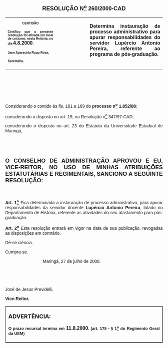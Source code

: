 <BODY>

<FONT SIZE=2>
<P>&nbsp;</P>
</FONT><B><FONT FACE="Arial" SIZE=4><P ALIGN="CENTER">RESOLU&Ccedil;&Atilde;O  N<U><SUP>o</U></SUP>  260/2000-CAD</P>
</B></FONT><FONT FACE="Arial"></FONT>
<TABLE CELLSPACING=0 BORDER=0 CELLPADDING=7 WIDTH=621>
<TR><TD WIDTH="32%" VALIGN="TOP">
<B><FONT FACE="Arial" SIZE=1><P ALIGN="CENTER">CERTID&Atilde;O</P>
<P ALIGN="JUSTIFY">   Certifico que a presente resolu&ccedil;&atilde;o foi afixada em local de costume, nesta Reitoria, no dia </FONT><FONT FACE="Arial">4.8.2000</FONT><FONT FACE="Arial" SIZE=1>.</P>
<P ALIGN="JUSTIFY"></P>
<P ALIGN="JUSTIFY">Jane Aparecida Rupp Rosa,</P>
<P ALIGN="JUSTIFY">Secret&aacute;ria.</B></FONT></TD>
<TD WIDTH="20%" VALIGN="TOP">&nbsp;</TD>
<TD WIDTH="49%" VALIGN="TOP">
<B><FONT FACE="Arial"><P ALIGN="JUSTIFY">Determina instaura&ccedil;&atilde;o de processo administrativo para apurar responsabilidades do servidor Lup&eacute;rcio Antonio Pereira, referente ao programa de p&oacute;s-gradua&ccedil;&atilde;o.</B></FONT></TD>
</TR>
</TABLE>

<FONT FACE="Arial"><P ALIGN="JUSTIFY"></P>
<P ALIGN="JUSTIFY">&nbsp;</P>
<P ALIGN="JUSTIFY">&nbsp;</P>
<P ALIGN="JUSTIFY">&nbsp;</P>
<P ALIGN="JUSTIFY">&#9;Considerando o contido &agrave;s fls. 181 a 189 do <B>processo n<U><SUP>o</U></SUP> 1.852/88</B>;</P>
<P ALIGN="JUSTIFY">&#9;considerando o disposto no art. 19, na Resolu&ccedil;&atilde;o n<U><SUP>o</U></SUP> 347/97-CAD;</P>
<P ALIGN="JUSTIFY">&#9;considerando o disposto no art. 23 do Estatuto da Universidade Estadual de Maring&aacute;,</P>
<P ALIGN="JUSTIFY"></P>
<P ALIGN="JUSTIFY">&nbsp;</P>
<P ALIGN="JUSTIFY">&nbsp;</P>
</FONT><B><FONT FACE="Arial" SIZE=4><P ALIGN="JUSTIFY">O CONSELHO DE ADMINISTRA&Ccedil;&Atilde;O APROVOU E EU, VICE-REITOR, NO USO DE MINHAS ATRIBUI&Ccedil;&Otilde;ES ESTATUT&Aacute;RIAS E REGIMENTAIS, SANCIONO A SEGUINTE RESOLU&Ccedil;&Atilde;O:</P>
</B></FONT><FONT FACE="Arial">
<P>&nbsp;</P>
<B><P ALIGN="JUSTIFY">Art. 1<U><SUP>o</B></U></SUP> Fica determinada a instaura&ccedil;&atilde;o de processo administrativo, para apurar responsabilidades da servidor docente <B>Lup&eacute;rcio Antonio Pereira</B>, lotado no Departamento de Hist&oacute;ria, referente as atividades do seu afastamento para p&oacute;s-gradua&ccedil;&atilde;o.</P>
<B><P ALIGN="JUSTIFY">&#9;Art. 2<U><SUP>o</B></U></SUP> Esta resolu&ccedil;&atilde;o entrar&aacute; em vigor na data de sua publica&ccedil;&atilde;o, revogadas as disposi&ccedil;&otilde;es em contr&aacute;rio.</P>
<P ALIGN="JUSTIFY">&#9;D&ecirc;-se ci&ecirc;ncia.</P>
<P ALIGN="JUSTIFY">&#9;Cumpra-se.</P>
<P ALIGN="JUSTIFY"></P><DIR>
<DIR>
<DIR>

<P ALIGN="JUSTIFY">&#9;&#9;&#9;Maring&aacute;, 27 de julho de 2000.</P>
<P ALIGN="JUSTIFY"></P>
<P ALIGN="JUSTIFY">&nbsp;</P>
<P ALIGN="JUSTIFY">&nbsp;</P></DIR>
</DIR>
</DIR>

<P ALIGN="JUSTIFY">   &#9;&#9;&#9;&#9;Jos&eacute; de Jesus Previdelli,</P>
<P ALIGN="JUSTIFY">&#9;&#9;&#9;&#9;<B>Vice-Reitor.</P>
<P ALIGN="JUSTIFY"></P></B></FONT>
<TABLE BORDER CELLSPACING=1 CELLPADDING=4 WIDTH=212>
<TR><TD VALIGN="TOP">
<B><FONT SIZE=4><P> ADVERT&Ecirc;NCIA:</P>
</FONT><FONT FACE="Arial" SIZE=2><P ALIGN="JUSTIFY">O prazo recursal termina em </FONT><FONT FACE="Arial">11.8.2000</FONT><FONT FACE="Arial" SIZE=2>. (art. 175 - § 1<U><SUP>o</U></SUP> do Regimento Geral da UEM)</B></FONT></TD>
</TR>
</TABLE>

<FONT SIZE=2><P ALIGN="CENTER"></P></FONT></BODY>
